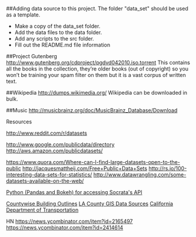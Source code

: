 ##Adding data source to this project.
The folder "data_set" should be used as a template.
* Make a copy of the data_set folder.
* Add the data files to the data folder.
* Add any scripts to the src folder.
* Fill out the README.md file information

##Project Gutenberg
http://www.gutenberg.org/cdproject/pgdvd042010.iso.torrent
This contains all the books in the collection, they’re older books (out of copyright) so you won’t be training your
spam filter on them but it is a vast corpus of written text.

##Wikipedia
http://dumps.wikimedia.org/
Wikipedia can be downloaded in bulk.


##Music
http://musicbrainz.org/doc/MusicBrainz_Database/Download



Resources

http://www.reddit.com/r/datasets

http://www.google.com/publicdata/directory
http://aws.amazon.com/publicdatasets/

https://www.quora.com/Where-can-I-find-large-datasets-open-to-the-public
http://jacquesmattheij.com/Free+Public+Data+Sets
http://rs.io/100-interesting-data-sets-for-statistics/
http://www.datawrangling.com/some-datasets-available-on-the-web/


[Python (Pandas and Bokeh) for accessing Socrata's API ](http://dev.socrata.com/consumers/examples/data-visualization-with-python.html)

[Countywise Building Outlines](http://egis3.lacounty.gov/dataportal/2011/04/28/countywide-building-outlines/)
[LA County GIS Data Sources](http://egis3.lacounty.gov/dataportal/)
[California Department of Transportation](http://www.dot.ca.gov/hq/tsip/gis/datalibrary/index.php)

HN
https://news.ycombinator.com/item?id=2165497
https://news.ycombinator.com/item?id=2414614
